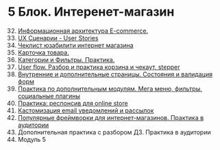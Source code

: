# 5 Блок. Интеренет-магазин
32. [Информационная архитектура E-commerce.](./WD-5-32.md)
33. [UX Сценарии - User Stories](./WD-5-33.md)
34. [Чеклист юзабилити интернет магазина](./WD-5-34.md)
35. [Карточка товара.](./WD-5-35.md)
36. [Категории и Фильтры. Практика.](./WD-5-36.md)
37. [User flow. Разбор и практика корзина и чекаут, stepper](./WD-5-37.md)
38. [Внутренние и дополнительные страницы. Состояния и валидация форм](./WD-5-38.md)
39. [Практика по дополнительным модулям. Мега меню, фильтры, социальные плагины](./WD-5-39.md)
40. [Практика: респонсив для online store](./WD-5-40.md)
41. [Кастомизация email уведомлений и рассылок](./WD-5-41.md)
42. [Популярные фреймворки для интернет-магазинов. Практика в аудитории](./WD-5-42.md)
43. Дополнительная практика с разбором ДЗ. Практика в аудитории
44. Модуль 5
